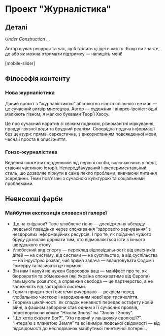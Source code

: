 # Проект "Журналістика"

## Деталі

*Under Construction …*

Автор шукає ресурси та час, щоб втілити ці ідеї в життя. Якщо ви знаєте, де або як можна отримати підтримку — напишіть мені!

[mobile-slider]

## Філософія контенту

### Нова журналістика

Даний проєкт з “журналістикою” абсолютно нічого спільного не має — це сучасний витвір мистецтва. Автор — художник і анархо-іроніст: одні малюють гівном, я малюю буквами Теорії Хаосу.

Це про сучасний наратив зі свіжим подихом, різноманітні міркування, правду грязної води та брудний реалізм. Cвоєрідна подача інформації без цензури: пряма, саркастична, з використанням повсякденної мови, чесна і проста в описі життя.

### Гонзо-журналістика

Ведення сюжетних щоденників від першої особи, включаючись у події, стаючи частиною історії. Непередбачуваний і експериментальний стиль, що дозволяє пірнути в саме пекло проблеми, вивчаючи питання зсередини. Теми пов'язані з сучасною культурою та соціальними проблемами.

## Невисохші фарби

### Майбутня експозиція словесної галереї

- Що на сніданок? Твоє улюблене гівно — дослідження абсурду людської поведінки через споживання “здорового харчування” з нездорових інформаційних ресурсів. І про те, як поїдання чужого бруду дозволяє дорікати тим, хто відмовляється їсти з їхнього шведського столу.
- Улюблений вид спорту — переклад відповідальності: від власників дітей — на систему, від системи — на суспільство, а від суспільства — на індустрію розваг, чия пряма задача — влаштовувати Содом і Гоморру та називати це нормою.
- Він нам і нахуй нє нужон Євросовок ваш — маніфест про те, як бюрократія та обмеження (які Україна споживатиме від Європи) гальмують розвиток, а справжня свобода — це партнерство, а не залежність від застарілої системи.
- Термін придатності системи вичерпано — реквієм перед глобальною чисткою і народженням нової ери тисячоліття.
- Теорема циклічності: як спадок ненависті передає естафету новій війні, а фашизм заборони стає одним з її сучасних проявів, перетворюючи кожне "Ніколи Знову" на "Знову і Знову".
- “Що хотів сказати Бог?”, “Хто правий у ланцюжку еволюції?”, “Інтерв’ю з планетою Земля” та всі виміри людської свідомості — від підсвідомості до несподіванок майбутньої генетичної лотереї…